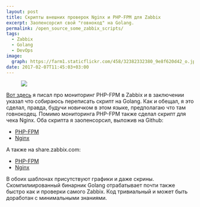 ```yaml
---
layout: post
title: Скрипты внешних проверок Nginx и PHP-FPM для Zabbix
excerpt: Заопенсорсил свой "говнокод" на Golang.
permalink: /open_source_some_zabbix_scripts/
tags:
  - Zabbix
  - Golang
  - DevOps
image:
  graph: https://farm1.staticflickr.com/458/32382332380_9e8f620d42_o.jpg
date: 2017-02-07T11:45:03+03:00
---
```


<figure>
  <img src="https://farm1.staticflickr.com/458/32382332380_9e8f620d42_o.jpg"></a>
</figure>

<a href="http://doam.ru/fcgi_monitoring_with_zabbix/">Вот здесь</a> я писал про мониторинг PHP-FPM в Zabbix и в заключении указал что собираюсь переписать скрипт на Golang. Как и обещал, я это сделал, правда, будучи новичком в этом языке, предполагаю что там говнокодец. Помимо мониторинга PHP-FPM также сделал скрипт для чека Nginx. Оба скрипта я заопенсорсил, выложив на Github:

* <a href="https://github.com/tonymadbrain/fcgi_stat_getter">PHP-FPM</a>
* <a href="https://github.com/tonymadbrain/nginx_stat_getter">Nginx</a>

А также на share.zabbix.com:

* <a href="https://share.zabbix.com/cat-app/web-servers/fcgi-stat-getter-monitor-php-fpm-without-nginx-proxy">PHP-FPM</a>
* <a href="https://share.zabbix.com/cat-app/web-servers/nginx-stat-getter-simple-check-for-nginx-stats">Nginx</a>

В обоих шаблонах присутствуют графики и даже скрины. Скомпилиированный бинарник Golang отрабатывает почти также быстро как и проверки самого Zabbix. Код тривиальный и может быть доработан с минимальными знаниями. 
